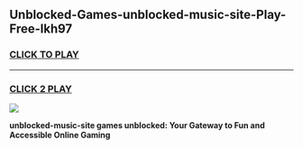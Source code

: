 
## Unblocked-Games-unblocked-music-site-Play-Free-lkh97
<h3>
<a href="https://premium76.site?title=unblocked-music-site&ref=12A">CLICK TO PLAY</a></h3>
<hr>

<h3>
<a href="https://premium76.site?title=unblocked-music-site&ref=12A">CLICK 2 PLAY</a>
  
</h3>

<a href="https://premium76.site?title=unblocked-music-site&ref=12A"><img src="https://clearcache.store/games.png"></a>


**unblocked-music-site games unblocked: Your Gateway to Fun and Accessible Online Gaming**
